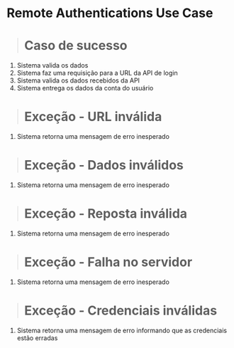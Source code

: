 # Remote Authentications Use Case

># Caso de sucesso
1.  Sistema valida os dados
2.  Sistema faz uma requisição para a URL da API de login
3.  Sistema valida os dados recebidos da API
4.  Sistema entrega os dados da conta do usuário

># Exceção - URL inválida
1.  Sistema retorna uma mensagem de erro inesperado

># Exceção - Dados inválidos
1.  Sistema retorna uma mensagem de erro inesperado

># Exceção - Reposta inválida
1.  Sistema retorna uma mensagem de erro inesperado

># Exceção - Falha no servidor
1.  Sistema retorna uma mensagem de erro inesperado

># Exceção - Credenciais inválidas
1.  Sistema retorna uma mensagem de erro informando que as credenciais estão erradas
